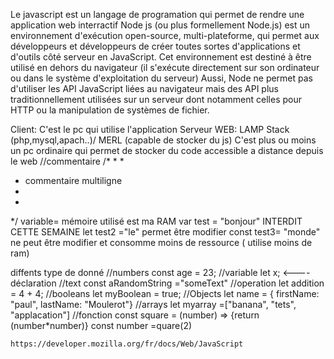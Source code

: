 Le javascript est un langage de programation qui permet de rendre une application web interractif
Node js (ou plus formellement Node.js) est un environnement d'exécution open-source, multi-plateforme, qui permet aux développeurs et développeurs de créer toutes sortes d'applications et d'outils côté serveur en JavaScript. Cet environnement est destiné à être utilisé en dehors du navigateur (il s'exécute directement sur son ordinateur ou dans le système d'exploitation du serveur)
Aussi, Node ne permet pas d'utiliser les API JavaScript liées au navigateur mais des API plus traditionnellement utilisées sur un serveur dont notamment celles pour HTTP ou la manipulation de systèmes de fichier.

Client: C'est le pc qui utilise l'application 
Serveur WEB: LAMP Stack (php,mysql,apach..)/ MERL (capable de stocker du js)
            C'est plus ou moins un pc ordinaire qui permet de stocker du code accessible a distance depuis le web
//commentaire
/*
*
*
* commentaire multiligne
*
*
*/
variable= mémoire utilisé est ma RAM
        var test = "bonjour" INTERDIT CETTE SEMAINE
        let test2 ="le" permet être modifier 
        const test3= "monde" ne peut être modifier et consomme moins de ressource ( utilise moins de ram)

diffents type de donné
    //numbers
    const age = 23;
    //variable
    let x;   <---- déclaration
    //text
    const aRandomString ="someText"
    //operation
    let addition = 4 + 4;
    //booleans
    let myBoolean = true;
    //Objects
    let name = { firstName: "paul", lastName: "Moulerot"}
    //arrays
    let myarray =["banana", "tets", "applacation"]
    //fonction
    const square = (number) => {return (number*number)}
    const number =quare(2)


    https://developer.mozilla.org/fr/docs/Web/JavaScript
    